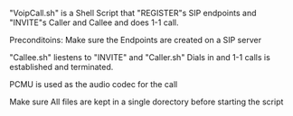 "VoipCall.sh" is a Shell Script that "REGISTER"s SIP endpoints and "INVITE"s Caller and Callee and does 1-1 call.

Preconditoins: Make sure the Endpoints are created on a SIP server

"Callee.sh" liestens to "INVITE" and "Caller.sh" Dials in and 1-1 calls is established and terminated.

PCMU is used as the audio codec for the call

Make sure All files are kept in a single dorectory before starting the script
